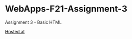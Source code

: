 # WebApps-F21-Assignment-3
Assignment 3 - Basic HTML

[Hosted at]("https://44-563-webapps-f21.github.io/webapps-f21-assignment-3-nsginjupalli/")
